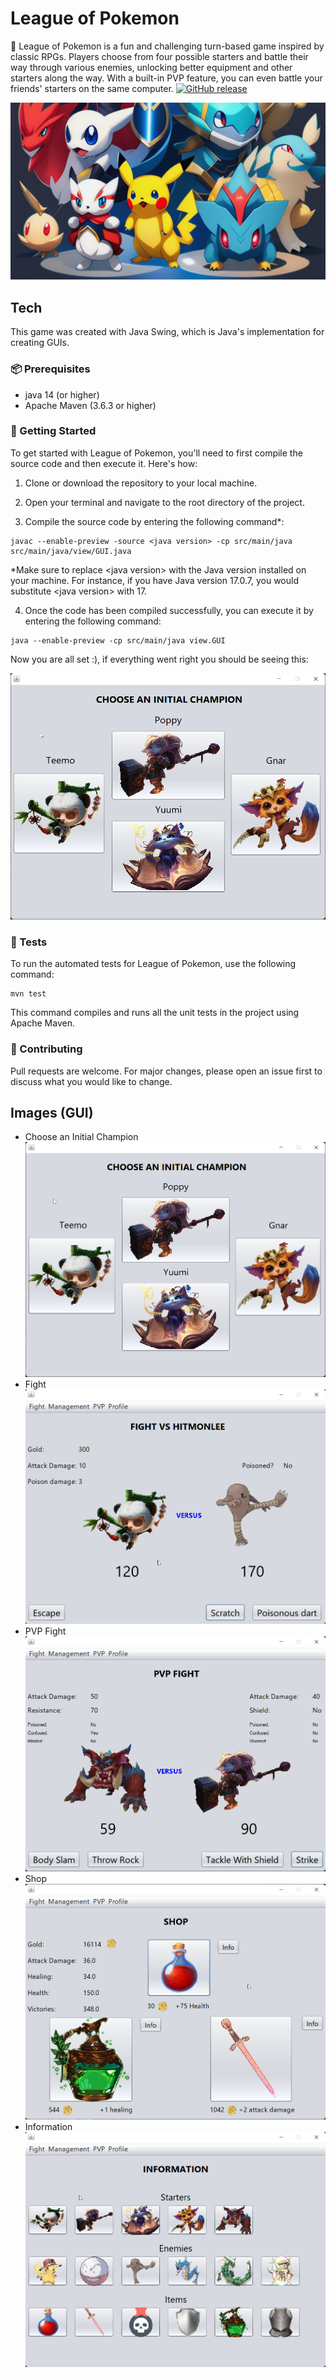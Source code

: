 # League of Pokemon
🐾 League of Pokemon is a fun and challenging turn-based game inspired by classic RPGs. Players choose from four possible starters and battle their way through various enemies, unlocking better equipment and other starters along the way. With a built-in PVP feature, you can even battle your friends' starters on the same computer.
[![GitHub release](https://img.shields.io/github/v/release/CosmeValera/LeagueOfPokemon.svg)](https://github.com/CosmeValera/LeagueOfPokemon/releases)

![](images/AI4Crop.png)

## Tech
This game was created with Java Swing, which is Java's implementation for creating GUIs.
### 📦 Prerequisites

- java 14 (or higher)
- Apache Maven (3.6.3 or higher)

### 🚀 Getting Started

To get started with League of Pokemon, you'll need to first compile the source code and then execute it. Here's how:

1. Clone or download the repository to your local machine.

2. Open your terminal and navigate to the root directory of the project.

3. Compile the source code by entering the following command*:

```
javac --enable-preview -source <java version> -cp src/main/java src/main/java/view/GUI.java
```
*Make sure to replace \<java version\> with the Java version installed on your machine. For instance, if you have Java version 17.0.7, you would substitute \<java version\> with 17.

4. Once the code has been compiled successfully, you can execute it by entering the following command:
```
java --enable-preview -cp src/main/java view.GUI
```
Now you are all set :), if everything went right you should be seeing this:

![](images/ChooseInitialChampion.png)

### 🧪 Tests
To run the automated tests for League of Pokemon, use the following command:
```
mvn test
```
This command compiles and runs all the unit tests in the project using Apache Maven.

### 👥 Contributing
Pull requests are welcome. For major changes, please open an issue first to discuss what you would like to change.

## Images (GUI)
- Choose an Initial Champion
![](images/ChooseInitialChampion.png)
- Fight
![](images/BattleExample.png)
- PVP Fight
![](images/BattlePVPExample.png)
- Shop
![](images/Shop.png)
- Information
![](images/Information.png)